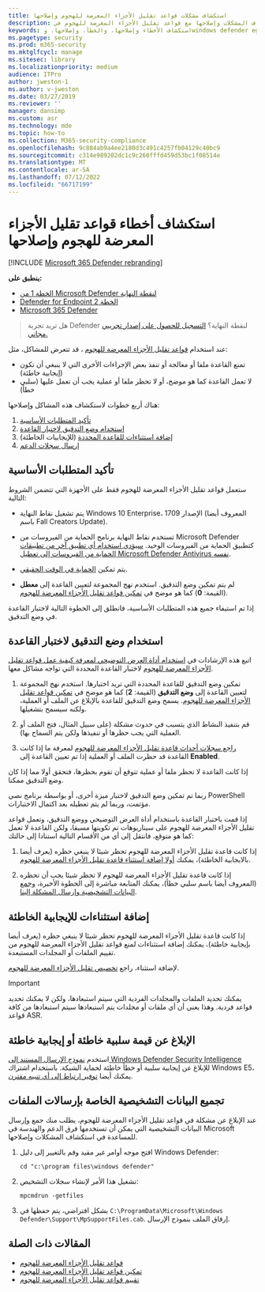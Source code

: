 ```yaml
---
title: استكشاف مشكلات قواعد تقليل الأجزاء المعرضة للهجوم وإصلاحها
description: الموارد وعينة التعليمات البرمجية لاستكشاف المشكلات وإصلاحها مع قواعد تقليل الأجزاء المعرضة للهجوم في Microsoft Defender لنقطة النهاية.
keywords: استكشاف الأخطاء وإصلاحها، والخطأ، وإصلاحها، وwindows defender eg، و asr، والقواعد، والوركين، واستكشاف الأخطاء وإصلاحها، والتدقيق، والاستبعاد، والإيجابية الخاطئة، والمعطلة، والحظر، Microsoft Defender لنقطة النهاية
ms.pagetype: security
ms.prod: m365-security
ms.mktglfcycl: manage
ms.sitesec: library
ms.localizationpriority: medium
audience: ITPro
author: jweston-1
ms.author: v-jweston
ms.date: 03/27/2019
ms.reviewer: ''
manager: dansimp
ms.custom: asr
ms.technology: mde
ms.topic: how-to
ms.collection: M365-security-compliance
ms.openlocfilehash: 9c884ab9a4ee2180d3c491c4257fb04129c40bc9
ms.sourcegitcommit: c314e989202dc1c9c260fffd459d53bc1f08514e
ms.translationtype: MT
ms.contentlocale: ar-SA
ms.lasthandoff: 07/12/2022
ms.locfileid: "66717199"
---
```

# <a name="troubleshoot-attack-surface-reduction-rules"></a>استكشاف أخطاء قواعد تقليل الأجزاء المعرضة للهجوم وإصلاحها

[!INCLUDE [Microsoft 365 Defender rebranding](../../includes/microsoft-defender.md)]


**ينطبق على:**
- [الخطة 1 من Microsoft Defender لنقطة النهاية](https://go.microsoft.com/fwlink/?linkid=2154037)
- [Defender for Endpoint الخطة 2](https://go.microsoft.com/fwlink/?linkid=2154037)
- [Microsoft 365 Defender](https://go.microsoft.com/fwlink/?linkid=2118804)

> هل تريد تجربة Defender لنقطة النهاية؟ [التسجيل للحصول على إصدار تجريبي مجاني.](https://signup.microsoft.com/create-account/signup?products=7f379fee-c4f9-4278-b0a1-e4c8c2fcdf7e&ru=https://aka.ms/MDEp2OpenTrial?ocid=docs-wdatp-pullalerts-abovefoldlink)

عند استخدام [قواعد تقليل الأجزاء المعرضة للهجوم](attack-surface-reduction.md) ، قد تتعرض للمشاكل، مثل:

- تمنع القاعدة ملفا أو معالجة أو تنفذ بعض الإجراءات الأخرى التي لا ينبغي أن تكون (إيجابية خاطئة)
- لا تعمل القاعدة كما هو موضح، أو لا تحظر ملفا أو عملية يجب أن تعمل عليها (سلبي خطأ)

هناك أربع خطوات لاستكشاف هذه المشاكل وإصلاحها:

1. [تأكيد المتطلبات الأساسية](#confirm-prerequisites)
2. [استخدام وضع التدقيق لاختبار القاعدة](#use-audit-mode-to-test-the-rule)
3. [إضافة استثناءات للقاعدة المحددة](#add-exclusions-for-a-false-positive) (للإيجابيات الخاطئة)
4. [إرسال سجلات الدعم](#collect-diagnostic-data-for-file-submissions)

## <a name="confirm-prerequisites"></a>تأكيد المتطلبات الأساسية

ستعمل قواعد تقليل الأجزاء المعرضة للهجوم فقط على الأجهزة التي تتضمن الشروط التالية:

- يتم تشغيل نقاط النهاية Windows 10 Enterprise، الإصدار 1709 (المعروف أيضا باسم Fall Creators Update).

- تستخدم نقاط النهاية برنامج الحماية من الفيروسات من Microsoft Defender كتطبيق الحماية من الفيروسات الوحيد. [سيؤدي استخدام أي تطبيق آخر من تطبيقات الحماية من الفيروسات إلى تعطيل Microsoft Defender Antivirus نفسه](/windows/security/threat-protection/microsoft-defender-antivirus/microsoft-defender-antivirus-compatibility).

- يتم تمكين [الحماية في الوقت الحقيقي](/windows/security/threat-protection/microsoft-defender-antivirus/configure-real-time-protection-microsoft-defender-antivirus).

- لم يتم تمكين وضع التدقيق. استخدم نهج المجموعة لتعيين القاعدة إلى **معطل** (القيمة: **0**) كما هو موضح في [تمكين قواعد تقليل الأجزاء المعرضة للهجوم](enable-attack-surface-reduction.md).

إذا تم استيفاء جميع هذه المتطلبات الأساسية، فانطلق إلى الخطوة التالية لاختبار القاعدة في وضع التدقيق.

## <a name="use-audit-mode-to-test-the-rule"></a>استخدام وضع التدقيق لاختبار القاعدة

اتبع هذه الإرشادات في [استخدام أداة العرض التوضيحي لمعرفة كيفية عمل قواعد تقليل الأجزاء المعرضة للهجوم](evaluate-attack-surface-reduction.md) لاختبار القاعدة المحددة التي تواجه مشاكل معها.

1. تمكين وضع التدقيق للقاعدة المحددة التي تريد اختبارها. استخدم نهج المجموعة لتعيين القاعدة إلى **وضع التدقيق** (القيمة: **2**) كما هو موضح في [تمكين قواعد تقليل الأجزاء المعرضة للهجوم](enable-attack-surface-reduction.md). يسمح وضع التدقيق للقاعدة بالإبلاغ عن الملف أو العملية، ولكنه سيسمح بتشغيلها.

2. قم بتنفيذ النشاط الذي يتسبب في حدوث مشكلة (على سبيل المثال، فتح الملف أو العملية التي يجب حظرها أو تنفيذها ولكن يتم السماح بها).

3. [راجع سجلات أحداث قاعدة تقليل الأجزاء المعرضة للهجوم](attack-surface-reduction.md) لمعرفة ما إذا كانت القاعدة قد حظرت الملف أو العملية إذا تم تعيين القاعدة إلى **Enabled**.

إذا كانت القاعدة لا تحظر ملفا أو عملية تتوقع أن تقوم بحظرها، فتحقق أولا مما إذا كان وضع التدقيق ممكنا.

ربما تم تمكين وضع التدقيق لاختبار ميزة أخرى، أو بواسطة برنامج نصي PowerShell مؤتمت، وربما لم يتم تعطيله بعد اكتمال الاختبارات.

إذا قمت باختبار القاعدة باستخدام أداة العرض التوضيحي ووضع التدقيق، وتعمل قواعد تقليل الأجزاء المعرضة للهجوم على سيناريوهات تم تكوينها مسبقا، ولكن القاعدة لا تعمل كما هو متوقع، فانتقل إلى أي من الأقسام التالية استنادا إلى حالتك:

1. إذا كانت قاعدة تقليل الأجزاء المعرضة للهجوم تحظر شيئا لا ينبغي حظره (يعرف أيضا بالايجابية الخاطئة)، يمكنك [أولا إضافة استثناء قاعدة تقليل الأجزاء المعرضة للهجوم](#add-exclusions-for-a-false-positive).

2. إذا كانت قاعدة تقليل الأجزاء المعرضة للهجوم لا تحظر شيئا يجب أن تحظره (المعروف أيضا باسم سلبي خطأ)، يمكنك المتابعة مباشرة إلى الخطوة الأخيرة، [وجمع البيانات التشخيصية وإرسال المشكلة إلينا](#collect-diagnostic-data-for-file-submissions).

## <a name="add-exclusions-for-a-false-positive"></a>إضافة استثناءات للإيجابية الخاطئة

إذا كانت قاعدة تقليل الأجزاء المعرضة للهجوم تحظر شيئا لا ينبغي حظره (يعرف أيضا بإيجابية خاطئة)، يمكنك إضافة استثناءات لمنع قواعد تقليل الأجزاء المعرضة للهجوم من تقييم الملفات أو المجلدات المستبعدة.

لإضافة استثناء، راجع [تخصيص تقليل الأجزاء المعرضة للهجوم](attack-surface-reduction-rules-deployment-implement.md#customize-attack-surface-reduction-rules).

> [!IMPORTANT]
> يمكنك تحديد الملفات والمجلدات الفردية التي سيتم استبعادها، ولكن لا يمكنك تحديد قواعد فردية.
> وهذا يعني أن أي ملفات أو مجلدات يتم استبعادها سيتم استبعادها من كافة قواعد ASR.

## <a name="report-a-false-positive-or-false-negative"></a>الإبلاغ عن قيمة سلبية خاطئة أو إيجابية خاطئة

استخدم [نموذج الإرسال المستند إلى Windows Defender Security Intelligence](https://www.microsoft.com/wdsi/filesubmission) للإبلاغ عن إيجابية سلبية أو خطأ خاطئة لحماية الشبكة. باستخدام اشتراك Windows E5، يمكنك أيضا [توفير ارتباط إلى أي تنبيه مقترن](alerts-queue.md).

## <a name="collect-diagnostic-data-for-file-submissions"></a>تجميع البيانات التشخيصية الخاصة بإرسالات الملفات

عند الإبلاغ عن مشكلة في قواعد تقليل الأجزاء المعرضة للهجوم، يطلب منك جمع وإرسال البيانات التشخيصية التي يمكن أن تستخدمها فرق الدعم والهندسة في Microsoft للمساعدة في استكشاف المشكلات وإصلاحها.

1. افتح موجه أوامر غير مقيد وقم بالتغيير إلى دليل Windows Defender:

   ```console
   cd "c:\program files\windows defender"
   ```

2. تشغيل هذا الأمر لإنشاء سجلات التشخيص:

   ```console
   mpcmdrun -getfiles
   ```

3. بشكل افتراضي، يتم حفظها في `C:\ProgramData\Microsoft\Windows Defender\Support\MpSupportFiles.cab`. إرفاق الملف بنموذج الإرسال.

## <a name="related-articles"></a>المقالات ذات الصلة

- [قواعد تقليل الأجزاء المعرضة للهجوم](attack-surface-reduction.md)
- [تمكين قواعد تقليل الأجزاء المعرضة للهجوم](enable-attack-surface-reduction.md)
- [تقييم قواعد تقليل الأجزاء المعرضة للهجوم](evaluate-attack-surface-reduction.md)
